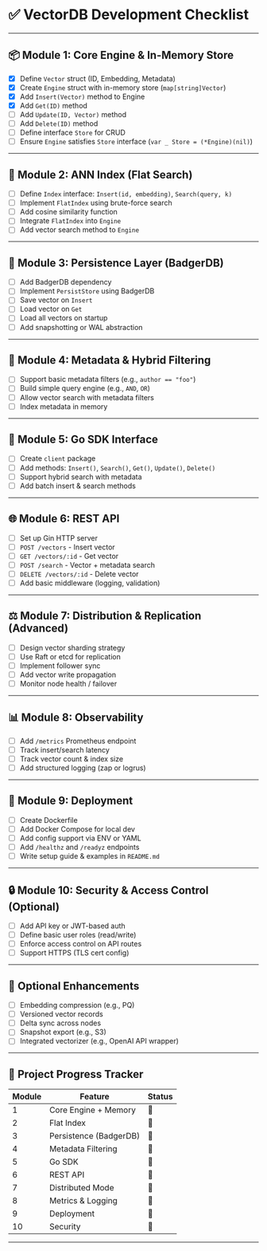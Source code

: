 # ✅ VectorDB Development Checklist


---

## 📦 Module 1: Core Engine & In-Memory Store

- [x] Define `Vector` struct (ID, Embedding, Metadata)
- [x] Create `Engine` struct with in-memory store (`map[string]Vector`)
- [x] Add `Insert(Vector)` method to Engine
- [x] Add `Get(ID)` method
- [ ] Add `Update(ID, Vector)` method
- [ ] Add `Delete(ID)` method
- [ ] Define interface `Store` for CRUD
- [ ] Ensure `Engine` satisfies `Store` interface (`var _ Store = (*Engine)(nil)`)

---

## 📌 Module 2: ANN Index (Flat Search)

- [ ] Define `Index` interface: `Insert(id, embedding)`, `Search(query, k)`
- [ ] Implement `FlatIndex` using brute-force search
- [ ] Add cosine similarity function
- [ ] Integrate `FlatIndex` into `Engine`
- [ ] Add vector search method to `Engine`

---

## 💾 Module 3: Persistence Layer (BadgerDB)

- [ ] Add BadgerDB dependency
- [ ] Implement `PersistStore` using BadgerDB
- [ ] Save vector on `Insert`
- [ ] Load vector on `Get`
- [ ] Load all vectors on startup
- [ ] Add snapshotting or WAL abstraction

---

## 🧠 Module 4: Metadata & Hybrid Filtering

- [ ] Support basic metadata filters (e.g., `author == "foo"`)
- [ ] Build simple query engine (e.g., `AND`, `OR`)
- [ ] Allow vector search with metadata filters
- [ ] Index metadata in memory

---

## 🔗 Module 5: Go SDK Interface

- [ ] Create `client` package
- [ ] Add methods: `Insert()`, `Search()`, `Get()`, `Update()`, `Delete()`
- [ ] Support hybrid search with metadata
- [ ] Add batch insert & search methods

---

## 🌐 Module 6: REST API

- [ ] Set up Gin HTTP server
- [ ] `POST /vectors` - Insert vector
- [ ] `GET /vectors/:id` - Get vector
- [ ] `POST /search` - Vector + metadata search
- [ ] `DELETE /vectors/:id` - Delete vector
- [ ] Add basic middleware (logging, validation)

---

## ⚖️ Module 7: Distribution & Replication (Advanced)

- [ ] Design vector sharding strategy
- [ ] Use Raft or etcd for replication
- [ ] Implement follower sync
- [ ] Add vector write propagation
- [ ] Monitor node health / failover

---

## 📊 Module 8: Observability

- [ ] Add `/metrics` Prometheus endpoint
- [ ] Track insert/search latency
- [ ] Track vector count & index size
- [ ] Add structured logging (zap or logrus)

---

## 🚢 Module 9: Deployment

- [ ] Create Dockerfile
- [ ] Add Docker Compose for local dev
- [ ] Add config support via ENV or YAML
- [ ] Add `/healthz` and `/readyz` endpoints
- [ ] Write setup guide & examples in `README.md`

---

## 🔒 Module 10: Security & Access Control (Optional)

- [ ] Add API key or JWT-based auth
- [ ] Define basic user roles (read/write)
- [ ] Enforce access control on API routes
- [ ] Support HTTPS (TLS cert config)

---

## 🧠 Optional Enhancements

- [ ] Embedding compression (e.g., PQ)
- [ ] Versioned vector records
- [ ] Delta sync across nodes
- [ ] Snapshot export (e.g., S3)
- [ ] Integrated vectorizer (e.g., OpenAI API wrapper)

---

## 📍 Project Progress Tracker

| Module | Feature | Status |
|--------|---------|--------|
| 1 | Core Engine + Memory | 🔲 |
| 2 | Flat Index | 🔲 |
| 3 | Persistence (BadgerDB) | 🔲 |
| 4 | Metadata Filtering | 🔲 |
| 5 | Go SDK | 🔲 |
| 6 | REST API | 🔲 |
| 7 | Distributed Mode | 🔲 |
| 8 | Metrics & Logging | 🔲 |
| 9 | Deployment | 🔲 |
| 10 | Security | 🔲 |

---